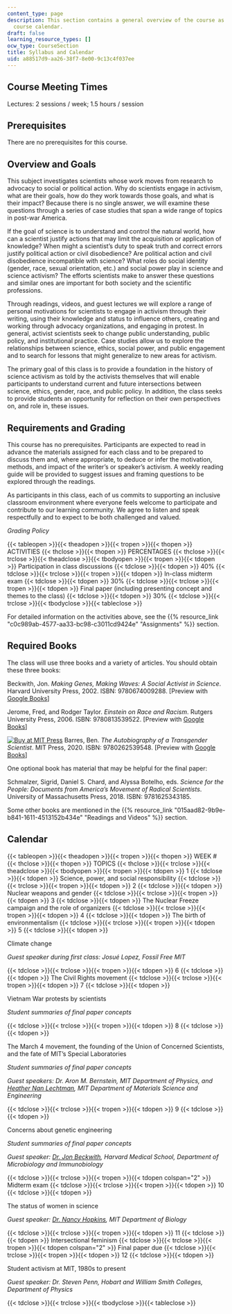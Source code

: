 ```yaml
---
content_type: page
description: This section contains a general overview of the course as well as the
  course calendar.
draft: false
learning_resource_types: []
ocw_type: CourseSection
title: Syllabus and Calendar
uid: a88517d9-aa26-38f7-8e00-9c13c4f037ee
---
```

## Course Meeting Times

Lectures: 2 sessions / week; 1.5 hours / session

## Prerequisites

There are no prerequisites for this course.

## Overview and Goals

This subject investigates scientists whose work moves from research to advocacy to social or political action. Why do scientists engage in activism, what are their goals, how do they work towards those goals, and what is their impact? Because there is no single answer, we will examine these questions through a series of case studies that span a wide range of topics in post-war America.

If the goal of science is to understand and control the natural world, how can a scientist justify actions that may limit the acquisition or application of knowledge? When might a scientist’s duty to speak truth and correct errors justify political action or civil disobedience? Are political action and civil disobedience incompatible with science? What roles do social identity (gender, race, sexual orientation, etc.) and social power play in science and science activism? The efforts scientists make to answer these questions and similar ones are important for both society and the scientific professions.

Through readings, videos, and guest lectures we will explore a range of personal motivations for scientists to engage in activism through their writing, using their knowledge and status to influence others, creating and working through advocacy organizations, and engaging in protest. In general, activist scientists seek to change public understanding, public policy, and institutional practice. Case studies allow us to explore the relationships between science, ethics, social power, and public engagement and to search for lessons that might generalize to new areas for activism.

The primary goal of this class is to provide a foundation in the history of science activism as told by the activists themselves that will enable participants to understand current and future intersections between science, ethics, gender, race, and public policy. In addition, the class seeks to provide students an opportunity for reflection on their own perspectives on, and role in, these issues.

## Requirements and Grading

This course has no prerequisites. Participants are expected to read in advance the materials assigned for each class and to be prepared to discuss them and, where appropriate, to deduce or infer the motivation, methods, and impact of the writer’s or speaker’s activism. A weekly reading guide will be provided to suggest issues and framing questions to be explored through the readings.

As participants in this class, each of us commits to supporting an inclusive classroom environment where everyone feels welcome to participate and contribute to our learning community. We agree to listen and speak respectfully and to expect to be both challenged and valued.

*Grading Policy*

{{< tableopen >}}{{< theadopen >}}{{< tropen >}}{{< thopen >}}
ACTIVITIES
{{< thclose >}}{{< thopen >}}
PERCENTAGES
{{< thclose >}}{{< trclose >}}{{< theadclose >}}{{< tbodyopen >}}{{< tropen >}}{{< tdopen >}}
Participation in class discussions
{{< tdclose >}}{{< tdopen >}}
40%
{{< tdclose >}}{{< trclose >}}{{< tropen >}}{{< tdopen >}}
In-class midterm exam
{{< tdclose >}}{{< tdopen >}}
30%
{{< tdclose >}}{{< trclose >}}{{< tropen >}}{{< tdopen >}}
Final paper (including presenting concept and themes to the class)
{{< tdclose >}}{{< tdopen >}}
30%
{{< tdclose >}}{{< trclose >}}{{< tbodyclose >}}{{< tableclose >}}

For detailed information on the activities above, see the {{% resource_link "c0c989ab-4577-aa33-bc98-c3011cd9424e" "Assignments" %}} section.

## Required Books

The class will use three books and a variety of articles. You should obtain these three books:

Beckwith, Jon. *Making Genes, Making Waves: A Social Activist in Science*. Harvard University Press, 2002. ISBN: 9780674009288. \[Preview with [Google Books](https://www.google.com/books/edition/MAKING_GENES_MAKING_WAVES/KwlmBMcW9bcC?hl=en&gbpv=1&dq=Making+Genes,+Making+Waves:+A+Social+Activist+in+Science.&printsec=frontcover)\]

Jerome, Fred, and Rodger Taylor. *Einstein on Race and Racism*. Rutgers University Press, 2006. ISBN: 9780813539522. \[Preview with [Google Books](https://www.google.com/books/edition/Einstein_on_Race_and_Racism/4d79VQdOfFUC?hl=en&gbpv=1&dq=Einstein+on+Race+and+Racism&printsec=frontcover)\]

[![Buy at MIT Press](/images/mp_logo.gif)](https://mitpress.mit.edu/9780262539548) Barres, Ben. *The Autobiography of a Transgender Scientist*. MIT Press, 2020. ISBN: 9780262539548. \[Preview with [Google Books](https://www.google.com/books/edition/The_Autobiography_of_a_Transgender_Scien/tYl1DwAAQBAJ?hl=en&gbpv=1&dq=The+Autobiography+of+a+Transgender+Scientist&printsec=frontcover)\]

One optional book has material that may be helpful for the final paper:

Schmalzer, Sigrid, Daniel S. Chard, and Alyssa Botelho, eds. *Science for the People: Documents from America’s Movement of Radical Scientists*. University of Massachusetts Press, 2018. ISBN: 9781625343185. 

Some other books are mentioned in the {{% resource_link "015aad82-9b9e-b841-1611-4513152b434e" "Readings and Videos" %}} section.

## Calendar

{{< tableopen >}}{{< theadopen >}}{{< tropen >}}{{< thopen >}}
WEEK #
{{< thclose >}}{{< thopen >}}
TOPICS
{{< thclose >}}{{< trclose >}}{{< theadclose >}}{{< tbodyopen >}}{{< tropen >}}{{< tdopen >}}
1
{{< tdclose >}}{{< tdopen >}}
Science, power, and social responsibility
{{< tdclose >}}{{< trclose >}}{{< tropen >}}{{< tdopen >}}
2
{{< tdclose >}}{{< tdopen >}}
Nuclear weapons and gender
{{< tdclose >}}{{< trclose >}}{{< tropen >}}{{< tdopen >}}
3
{{< tdclose >}}{{< tdopen >}}
The Nuclear Freeze campaign and the role of organizers
{{< tdclose >}}{{< trclose >}}{{< tropen >}}{{< tdopen >}}
4
{{< tdclose >}}{{< tdopen >}}
The birth of environmentalism
{{< tdclose >}}{{< trclose >}}{{< tropen >}}{{< tdopen >}}
5
{{< tdclose >}}{{< tdopen >}}

Climate change

*Guest speaker during first class: Josué Lopez, Fossil Free MIT*

{{< tdclose >}}{{< trclose >}}{{< tropen >}}{{< tdopen >}}
6
{{< tdclose >}}{{< tdopen >}}
The Civil Rights movement
{{< tdclose >}}{{< trclose >}}{{< tropen >}}{{< tdopen >}}
7
{{< tdclose >}}{{< tdopen >}}

Vietnam War protests by scientists

*Student summaries of final paper concepts*

{{< tdclose >}}{{< trclose >}}{{< tropen >}}{{< tdopen >}}
8
{{< tdclose >}}{{< tdopen >}}

The March 4 movement, the founding of the Union of Concerned Scientists, and the fate of MIT’s Special Laboratories

*Student summaries of final paper concepts*

*Guest speakers: Dr. Aron M. Bernstein, MIT Department of Physics, and* [*Heather Nan Lechtman*](https://dmse.mit.edu/faculty/heather-nan-lechtman/)*, MIT Department of Materials Science and Engineering*

{{< tdclose >}}{{< trclose >}}{{< tropen >}}{{< tdopen >}}
9
{{< tdclose >}}{{< tdopen >}}

Concerns about genetic engineering

*Student summaries of final paper concepts*

*Guest speaker:* [*Dr. Jon Beckwith*](http://beckwith.med.harvard.edu/people/jonb.htm)*, Harvard Medical School, Department of Microbiology and Immunobiology*

{{< tdclose >}}{{< trclose >}}{{< tropen >}}{{< tdopen colspan="2" >}}
Midterm exam
{{< tdclose >}}{{< trclose >}}{{< tropen >}}{{< tdopen >}}
10
{{< tdclose >}}{{< tdopen >}}

The status of women in science

*Guest speaker:* [*Dr. Nancy Hopkins*](https://biology.mit.edu/profile/nancy-hopkins/)*, MIT Department of Biology*

{{< tdclose >}}{{< trclose >}}{{< tropen >}}{{< tdopen >}}
11
{{< tdclose >}}{{< tdopen >}}
Intersectional feminism
{{< tdclose >}}{{< trclose >}}{{< tropen >}}{{< tdopen colspan="2" >}}
Final paper due
{{< tdclose >}}{{< trclose >}}{{< tropen >}}{{< tdopen >}}
12
{{< tdclose >}}{{< tdopen >}}

Student activism at MIT, 1980s to present

*Guest speaker: Dr. Steven Penn, Hobart and William Smith Colleges, Department of Physics*

{{< tdclose >}}{{< trclose >}}{{< tbodyclose >}}{{< tableclose >}}